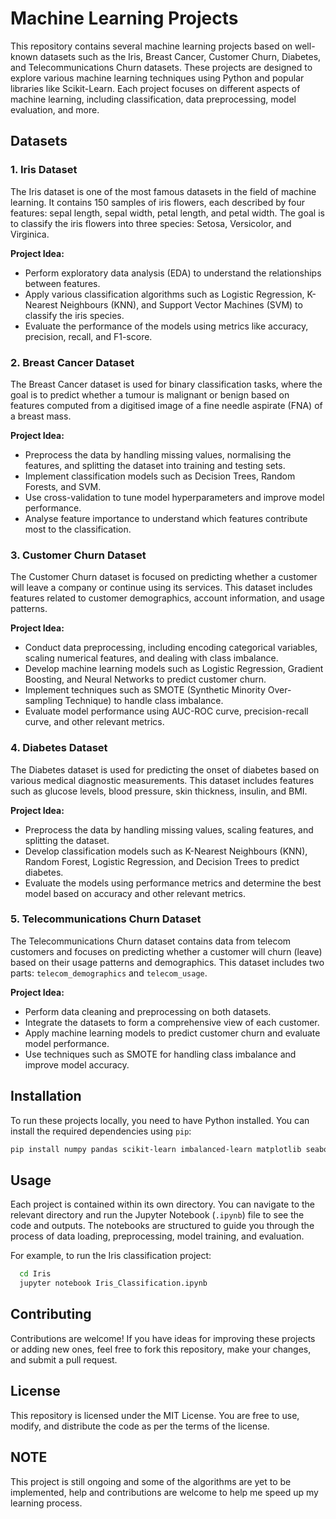 # Machine Learning Projects

This repository contains several machine learning projects based on well-known datasets such as the Iris, Breast Cancer, Customer Churn, Diabetes, and Telecommunications Churn datasets. These projects are designed to explore various machine learning techniques using Python and popular libraries like Scikit-Learn. Each project focuses on different aspects of machine learning, including classification, data preprocessing, model evaluation, and more.

## Datasets

### 1. Iris Dataset
The Iris dataset is one of the most famous datasets in the field of machine learning. It contains 150 samples of iris flowers, each described by four features: sepal length, sepal width, petal length, and petal width. The goal is to classify the iris flowers into three species: Setosa, Versicolor, and Virginica.

**Project Idea:**
- Perform exploratory data analysis (EDA) to understand the relationships between features.
- Apply various classification algorithms such as Logistic Regression, K-Nearest Neighbours (KNN), and Support Vector Machines (SVM) to classify the iris species.
- Evaluate the performance of the models using metrics like accuracy, precision, recall, and F1-score.

### 2. Breast Cancer Dataset
The Breast Cancer dataset is used for binary classification tasks, where the goal is to predict whether a tumour is malignant or benign based on features computed from a digitised image of a fine needle aspirate (FNA) of a breast mass.

**Project Idea:**
- Preprocess the data by handling missing values, normalising the features, and splitting the dataset into training and testing sets.
- Implement classification models such as Decision Trees, Random Forests, and SVM.
- Use cross-validation to tune model hyperparameters and improve model performance.
- Analyse feature importance to understand which features contribute most to the classification.

### 3. Customer Churn Dataset
The Customer Churn dataset is focused on predicting whether a customer will leave a company or continue using its services. This dataset includes features related to customer demographics, account information, and usage patterns.

**Project Idea:**
- Conduct data preprocessing, including encoding categorical variables, scaling numerical features, and dealing with class imbalance.
- Develop machine learning models such as Logistic Regression, Gradient Boosting, and Neural Networks to predict customer churn.
- Implement techniques such as SMOTE (Synthetic Minority Over-sampling Technique) to handle class imbalance.
- Evaluate model performance using AUC-ROC curve, precision-recall curve, and other relevant metrics.

### 4. Diabetes Dataset
The Diabetes dataset is used for predicting the onset of diabetes based on various medical diagnostic measurements. This dataset includes features such as glucose levels, blood pressure, skin thickness, insulin, and BMI.

**Project Idea:**
- Preprocess the data by handling missing values, scaling features, and splitting the dataset.
- Develop classification models such as K-Nearest Neighbours (KNN), Random Forest, Logistic Regression, and Decision Trees to predict diabetes.
- Evaluate the models using performance metrics and determine the best model based on accuracy and other relevant metrics.

### 5. Telecommunications Churn Dataset
The Telecommunications Churn dataset contains data from telecom customers and focuses on predicting whether a customer will churn (leave) based on their usage patterns and demographics. This dataset includes two parts: `telecom_demographics` and `telecom_usage`.

**Project Idea:**
- Perform data cleaning and preprocessing on both datasets.
- Integrate the datasets to form a comprehensive view of each customer.
- Apply machine learning models to predict customer churn and evaluate model performance.
- Use techniques such as SMOTE for handling class imbalance and improve model accuracy.

## Installation

To run these projects locally, you need to have Python installed. You can install the required dependencies using `pip`:

  ``` bash
  pip install numpy pandas scikit-learn imbalanced-learn matplotlib seaborn scipy
```

## Usage

Each project is contained within its own directory. You can navigate to the relevant directory and run the Jupyter Notebook (`.ipynb`) file to see the code and outputs. The notebooks are structured to guide you through the process of data loading, preprocessing, model training, and evaluation.

For example, to run the Iris classification project:

  ``` bash
    cd Iris
    jupyter notebook Iris_Classification.ipynb
```

## Contributing

Contributions are welcome! If you have ideas for improving these projects or adding new ones, feel free to fork this repository, make your changes, and submit a pull request.

## License

This repository is licensed under the MIT License. You are free to use, modify, and distribute the code as per the terms of the license.

## NOTE

This project is still ongoing and some of the algorithms are yet to be implemented, help and contributions are welcome to help me speed up my learning process.

